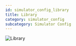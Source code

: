 ```yaml
---
id: simulator_config_library
title: Library
category: simulator_config
subcategory: Simulator Config
---
```


![Library](/img/simulator_config_library.jpg)
